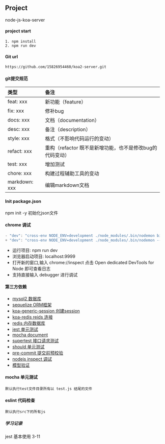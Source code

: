 ## Project
node-js-koa-server

#### project start
```
1. npm install
2. npm run dev
```

#### Git url
`
https://github.com/15826954460/koa2-server.git
`

#### git提交规范
| 类型 | 备注 |
|:-------- |:---- |
| feat: xxx     | 新功能（feature）|
| fix: xxx      | 修补bug|
| docs: xxx     | 文档（documentation）|
| desc: xxx     | 备注（description）|
| style: xxx    | 格式（不影响代码运行的变动）|
| refact: xxx   | 重构（refactor 既不是新增功能，也不是修改bug的代码变动）|
| test: xxx     | 增加测试 |
| chore: xxx    | 构建过程辅助工具的变动 |
| markdown: xxx | 编辑markdown文档 |

#### Init package.json
npm init -y 初始化json文件

#### chrome 调试
```js
- "dev": "cross-env NODE_ENV=development ./node_modules/.bin/nodemon bin/www",
+ "dev": "cross-env NODE_ENV=development ./node_modules/.bin/nodemon --inspect=9229 bin/www",
```
- 运行项目: npm run dev
- 浏览器启动项目: localhost:9999
- 打开新的窗口,输入 chrome://inspect 点击 Open dedicated DevTools for Node 即可查看日志
- 支持直接输入 debugger 进行调试

#### 第三方依赖
- [mysql2 数据库](https://www.npmjs.com/package/mysql2)
- [sequelize ORM框架](https://www.sequelize.com.cn/core-concepts/model-basics)
- [koa-generic-session 创建session](https://www.npmjs.com/package/koa-generic-session)
- [koa-redis reids 连接](https://www.npmjs.com/package/koa-redis)
- [redis 内存数据库](https://www.npmjs.com/package/redis)
- [jest 单元测试](https://jestjs.io/docs/en/getting-started)
- [mocha document](https://mochajs.org/#parallel-tests)
- [supertest 接口请求测试](https://www.npmjs.com/package/supertest)
- [should 单元测试](https://github.com/tj/should.js)
- [pre-commit 提交前预校验](https://www.npmjs.com/package/pre-commit)
- [nodejs inspect 调试](https://nodejs.org/en/docs/inspector)
- [模型验证](https://itbilu.com/nodejs/npm/V1PExztfb.html#definition-configuration)

#### mocha 单元测试
`
默认执行test文件目录所有以 test.js 结尾的文件
`

#### eslint 代码检查
`
默认执行src下的所有js
`

##### 学习记录
jest 基本使用 3-11